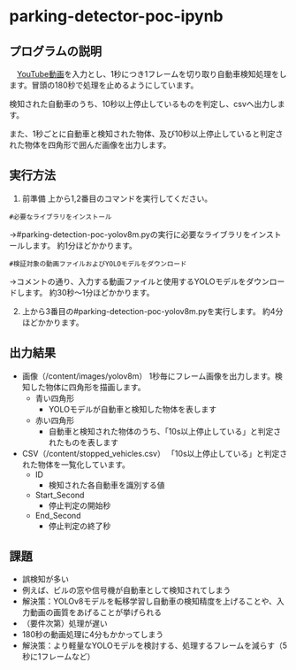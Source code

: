 # parking-detector-poc-ipynb

## プログラムの説明
　[YouTube動画](https://www.youtube.com/watch?v=ppkxWs5dBo8&t=6366s&ab_channel=%E3%82%A2%E3%82%AD%E3%83%90%E3%82%AC%E3%82%B8%E3%82%A7%E3%83%83%E3%83%88)を入力とし、1秒につき1フレームを切り取り自動車検知処理をします。冒頭の180秒で処理を止めるようにしています。
 
検知された自動車のうち、10秒以上停止しているものを判定し、csvへ出力します。

また、1秒ごとに自動車と検知された物体、及び10秒以上停止していると判定された物体を四角形で囲んだ画像を出力します。

## 実行方法
1. 前準備
上から1,2番目のコマンドを実行してください。

`#必要なライブラリをインストール`

→#parking-detection-poc-yolov8m.pyの実行に必要なライブラリをインストールします。
約1分ほどかかります。

`#検証対象の動画ファイルおよびYOLOモデルをダウンロード`

→コメントの通り、入力する動画ファイルと使用するYOLOモデルをダウンロードします。
約30秒～1分ほどかかります。

2. 上から3番目の#parking-detection-poc-yolov8m.pyを実行します。
約4分ほどかかります。

## 出力結果


- 画像（/content/images/yolov8m）
1秒毎にフレーム画像を出力します。検知した物体に四角形を描画します。
  - 青い四角形
    - YOLOモデルが自動車と検知した物体を表します
  - 赤い四角形
    - 自動車と検知された物体のうち、「10s以上停止している」と判定されたものを表します 
- CSV（/content/stopped_vehicles.csv）
「10s以上停止している」と判定された物体を一覧化しています。
  - ID
    - 検知された各自動車を識別する値
  - Start_Second
    - 停止判定の開始秒
  - End_Second
    - 停止判定の終了秒

## 課題
- 誤検知が多い
 - 例えば、ビルの窓や信号機が自動車として検知されてしまう
 - 解決策：YOLOv8モデルを転移学習し自動車の検知精度を上げることや、入力動画の画質をあげることが挙げられる
- （要件次第）処理が遅い
 - 180秒の動画処理に4分もかかってしまう
 - 解決策：より軽量なYOLOモデルを検討する、処理するフレームを減らす（5秒に1フレームなど）
